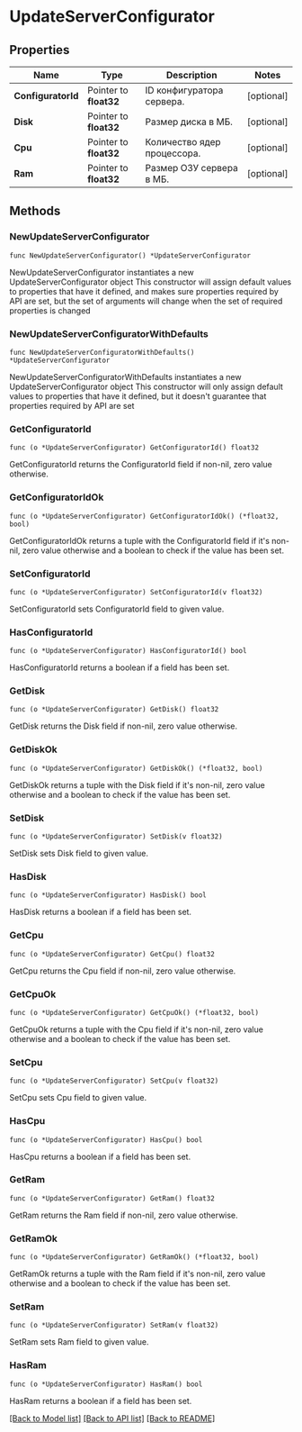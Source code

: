 # UpdateServerConfigurator

## Properties

Name | Type | Description | Notes
------------ | ------------- | ------------- | -------------
**ConfiguratorId** | Pointer to **float32** | ID конфигуратора сервера. | [optional] 
**Disk** | Pointer to **float32** | Размер диска в МБ. | [optional] 
**Cpu** | Pointer to **float32** | Количество ядер процессора. | [optional] 
**Ram** | Pointer to **float32** | Размер ОЗУ сервера в МБ. | [optional] 

## Methods

### NewUpdateServerConfigurator

`func NewUpdateServerConfigurator() *UpdateServerConfigurator`

NewUpdateServerConfigurator instantiates a new UpdateServerConfigurator object
This constructor will assign default values to properties that have it defined,
and makes sure properties required by API are set, but the set of arguments
will change when the set of required properties is changed

### NewUpdateServerConfiguratorWithDefaults

`func NewUpdateServerConfiguratorWithDefaults() *UpdateServerConfigurator`

NewUpdateServerConfiguratorWithDefaults instantiates a new UpdateServerConfigurator object
This constructor will only assign default values to properties that have it defined,
but it doesn't guarantee that properties required by API are set

### GetConfiguratorId

`func (o *UpdateServerConfigurator) GetConfiguratorId() float32`

GetConfiguratorId returns the ConfiguratorId field if non-nil, zero value otherwise.

### GetConfiguratorIdOk

`func (o *UpdateServerConfigurator) GetConfiguratorIdOk() (*float32, bool)`

GetConfiguratorIdOk returns a tuple with the ConfiguratorId field if it's non-nil, zero value otherwise
and a boolean to check if the value has been set.

### SetConfiguratorId

`func (o *UpdateServerConfigurator) SetConfiguratorId(v float32)`

SetConfiguratorId sets ConfiguratorId field to given value.

### HasConfiguratorId

`func (o *UpdateServerConfigurator) HasConfiguratorId() bool`

HasConfiguratorId returns a boolean if a field has been set.

### GetDisk

`func (o *UpdateServerConfigurator) GetDisk() float32`

GetDisk returns the Disk field if non-nil, zero value otherwise.

### GetDiskOk

`func (o *UpdateServerConfigurator) GetDiskOk() (*float32, bool)`

GetDiskOk returns a tuple with the Disk field if it's non-nil, zero value otherwise
and a boolean to check if the value has been set.

### SetDisk

`func (o *UpdateServerConfigurator) SetDisk(v float32)`

SetDisk sets Disk field to given value.

### HasDisk

`func (o *UpdateServerConfigurator) HasDisk() bool`

HasDisk returns a boolean if a field has been set.

### GetCpu

`func (o *UpdateServerConfigurator) GetCpu() float32`

GetCpu returns the Cpu field if non-nil, zero value otherwise.

### GetCpuOk

`func (o *UpdateServerConfigurator) GetCpuOk() (*float32, bool)`

GetCpuOk returns a tuple with the Cpu field if it's non-nil, zero value otherwise
and a boolean to check if the value has been set.

### SetCpu

`func (o *UpdateServerConfigurator) SetCpu(v float32)`

SetCpu sets Cpu field to given value.

### HasCpu

`func (o *UpdateServerConfigurator) HasCpu() bool`

HasCpu returns a boolean if a field has been set.

### GetRam

`func (o *UpdateServerConfigurator) GetRam() float32`

GetRam returns the Ram field if non-nil, zero value otherwise.

### GetRamOk

`func (o *UpdateServerConfigurator) GetRamOk() (*float32, bool)`

GetRamOk returns a tuple with the Ram field if it's non-nil, zero value otherwise
and a boolean to check if the value has been set.

### SetRam

`func (o *UpdateServerConfigurator) SetRam(v float32)`

SetRam sets Ram field to given value.

### HasRam

`func (o *UpdateServerConfigurator) HasRam() bool`

HasRam returns a boolean if a field has been set.


[[Back to Model list]](../README.md#documentation-for-models) [[Back to API list]](../README.md#documentation-for-api-endpoints) [[Back to README]](../README.md)


